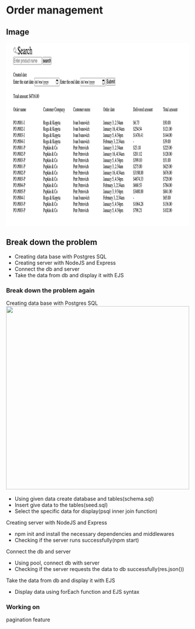 # Order management

## Image
<img src="./public/app_image.png" width="500" height="500">

## Break down the problem
- Creating data base with Postgres SQL
- Creating server with NodeJS and Express
- Connect the db and server
- Take the data from db and display it with EJS

### Break down the problem again
Creating data base with Postgres SQL
<img src="./public/psql_table.jpeg" width="500" height="500">
- Using given data create database and tables(schema.sql)
- Insert give data to the tables(seed.sql)
- Select the specific data for display(psql inner join function)

Creating server with NodeJS and Express
- npm init and install the necessary dependencies and middlewares
- Checking if the server runs successfully(npm start)

Connect the db and server
- Using pool, connect db with server
- Checking if the server requests the data to db successfully(res.json())

Take the data from db and display it with EJS
- Display data using forEach function and EJS syntax


### Working on
pagination feature

